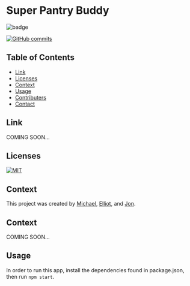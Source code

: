 # Super Pantry Buddy

![badge](https://img.shields.io/badge/TYPEHERE1-TYPEHERE2-orange)   

[![GitHub commits](https://img.shields.io/github/commits-since/mathcodes/Project3/v1.0.0.svg)](https://GitHub.com/mathcodes/employeedirectory/commit/)

## Table of Contents
  - [Link](#link) 
  - [Licenses](#licenses)
  - [Context](#context)
  - [Usage](#usage)
  - [Contributers](#contributers)
  - [Contact](#contact)

## Link
COMING SOON...

## Licenses
<a href="https://opensource.org/licenses/MIT">
<img src="https://img.shields.io/badge/License-MIT-green" alt="MIT"></a>

## Context
This project was created by [Michael](https://github.com/mpn0823), [Elliot](https://github.com/rodgersea), and [Jon](https://github.com/mathcodes). 

## Context
COMING SOON...

## Usage
In order to run this app, install the dependencies found in package.json, then run ```npm start```.
